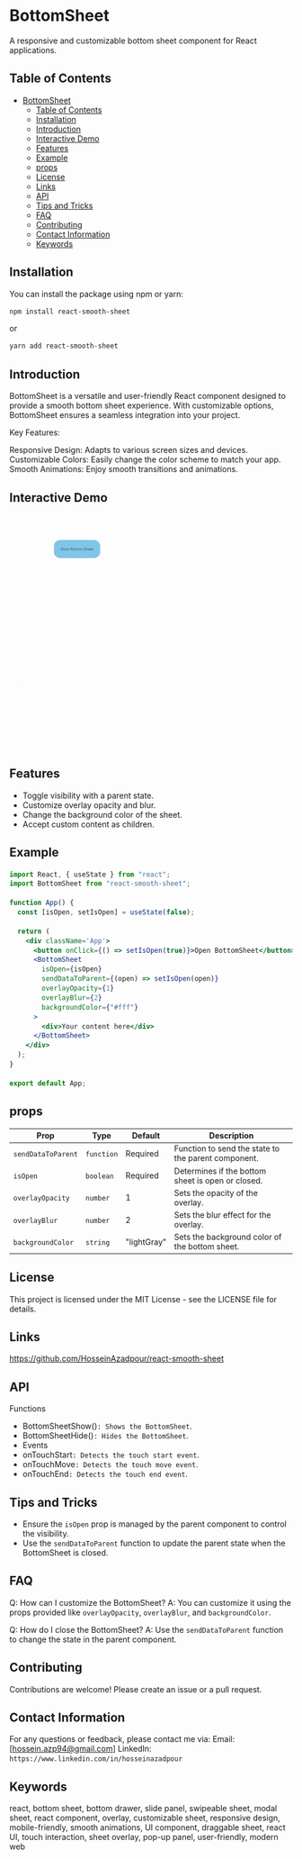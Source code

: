 # BottomSheet

A responsive and customizable bottom sheet component for React applications.

## Table of Contents

- [BottomSheet](#bottomsheet)
  - [Table of Contents](#table-of-contents)
  - [Installation](#installation)
  - [Introduction](#introduction)
  - [Interactive Demo](#interactive-demo)
  - [Features](#features)
  - [Example](#example)
  - [props](#props)
  - [License](#license)
  - [Links](#links)
  - [API](#api)
  - [Tips and Tricks](#tips-and-tricks)
  - [FAQ](#faq)
  - [Contributing](#contributing)
  - [Contact Information](#contact-information)
  - [Keywords](#keywords)

## Installation

You can install the package using npm or yarn:

```bash
npm install react-smooth-sheet
```

or

```bash
yarn add react-smooth-sheet
```

## Introduction

BottomSheet is a versatile and user-friendly React component designed to provide a smooth bottom sheet experience. With customizable options, BottomSheet ensures a seamless integration into your project.

Key Features:

Responsive Design: Adapts to various screen sizes and devices.
Customizable Colors: Easily change the color scheme to match your app.
Smooth Animations: Enjoy smooth transitions and animations.

## Interactive Demo

![TimePicker Demo](https://github.com/HosseinAzadpour/React-SmoothSheet/blob/main/BottomSheetGif.gif)

## Features

- Toggle visibility with a parent state.
- Customize overlay opacity and blur.
- Change the background color of the sheet.
- Accept custom content as children.

## Example

```jsx
import React, { useState } from "react";
import BottomSheet from "react-smooth-sheet";

function App() {
  const [isOpen, setIsOpen] = useState(false);

  return (
    <div className='App'>
      <button onClick={() => setIsOpen(true)}>Open BottomSheet</button>
      <BottomSheet
        isOpen={isOpen}
        sendDataToParent={(open) => setIsOpen(open)}
        overlayOpacity={1}
        overlayBlur={2}
        backgroundColor={"#fff"}
      >
        <div>Your content here</div>
      </BottomSheet>
    </div>
  );
}

export default App;
```

## props

| Prop               | Type       | Default     | Description                                         |
| ------------------ | ---------- | ----------- | --------------------------------------------------- |
| `sendDataToParent` | `function` | Required    | Function to send the state to the parent component. |
| `isOpen`           | `boolean`  | Required    | Determines if the bottom sheet is open or closed.   |
| `overlayOpacity`   | `number`   | 1           | Sets the opacity of the overlay.                    |
| `overlayBlur`      | `number`   | 2           | Sets the blur effect for the overlay.               |
| `backgroundColor`  | `string`   | "lightGray" | Sets the background color of the bottom sheet.      |

## License

This project is licensed under the MIT License - see the LICENSE file for details.

## Links

https://github.com/HosseinAzadpour/react-smooth-sheet

## API

Functions
</br>

- BottomSheetShow()`: Shows the BottomSheet`.
- BottomSheetHide()`: Hides the BottomSheet`.
- Events
- onTouchStart`: Detects the touch start event`.
- onTouchMove`: Detects the touch move event`.
- onTouchEnd`: Detects the touch end event`.

## Tips and Tricks

- Ensure the `isOpen` prop is managed by the parent component to control the visibility.
- Use the `sendDataToParent` function to update the parent state when the BottomSheet is closed.

## FAQ

Q: How can I customize the BottomSheet?
A: You can customize it using the props provided like `overlayOpacity`, `overlayBlur`, and `backgroundColor`.

Q: How do I close the BottomSheet?
A: Use the `sendDataToParent` function to change the state in the parent component.

## Contributing

Contributions are welcome! Please create an issue or a pull request.

## Contact Information

For any questions or feedback, please contact me via:
Email: [hossein.azp94@gmail.com]
LinkedIn: `https://www.linkedin.com/in/hosseinazadpour`

## Keywords

react, bottom sheet, bottom drawer, slide panel, swipeable sheet, modal sheet, react component, overlay, customizable sheet, responsive design, mobile-friendly, smooth animations, UI component, draggable sheet, react UI, touch interaction, sheet overlay, pop-up panel, user-friendly, modern web
